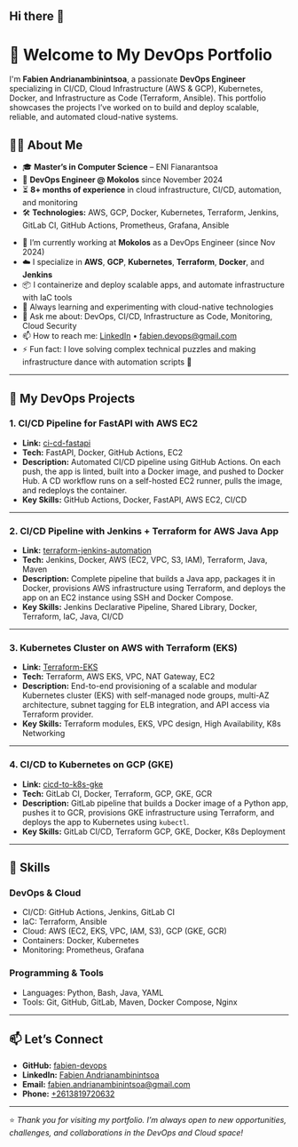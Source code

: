 ## Hi there 👋

<!--
**fabien-devops/fabien-devops** is a ✨ _special_ ✨ repository because its `README.md` (this file) appears on your GitHub profile.

Here are some ideas to get you started:

- 🔭 I’m currently working on ...
- 🌱 I’m currently learning ...
- 👯 I’m looking to collaborate on ...
- 🤔 I’m looking for help with ...
- 💬 Ask me about ...
- 📫 How to reach me: ...
- 😄 Pronouns: ...
- ⚡ Fun fact: ...
-->
# 👋 Welcome to My DevOps Portfolio

I'm **Fabien Andrianambinintsoa**, a passionate **DevOps Engineer** specializing in CI/CD, Cloud Infrastructure (AWS & GCP), Kubernetes, Docker, and Infrastructure as Code (Terraform, Ansible). This portfolio showcases the projects I’ve worked on to build and deploy scalable, reliable, and automated cloud-native systems.

## 👨‍💻 About Me

* 🎓 **Master’s in Computer Science** – ENI Fianarantsoa
* 💼 **DevOps Engineer @ Mokolos** since November 2024
* ⏳ **8+ months of experience** in cloud infrastructure, CI/CD, automation, and monitoring
* 🛠️ **Technologies:** AWS, GCP, Docker, Kubernetes, Terraform, Jenkins, GitLab CI, GitHub Actions, Prometheus, Grafana, Ansible

- 🔭 I’m currently working at **Mokolos** as a DevOps Engineer (since Nov 2024)
- ☁️ I specialize in **AWS**, **GCP**, **Kubernetes**, **Terraform**, **Docker**, and **Jenkins**
- 📦 I containerize and deploy scalable apps, and automate infrastructure with IaC tools
- 🌱 Always learning and experimenting with cloud-native technologies
- 💬 Ask me about: DevOps, CI/CD, Infrastructure as Code, Monitoring, Cloud Security
- 📫 How to reach me: [LinkedIn](https://www.linkedin.com/in/fabien-andrianambinintsoa/) • fabien.devops@gmail.com
- ⚡ Fun fact: I love solving complex technical puzzles and making infrastructure dance with automation scripts 🎯

---

## 🚀 My DevOps Projects

### 1. CI/CD Pipeline for FastAPI with AWS EC2

* **Link:** [ci-cd-fastapi](https://github.com/fabien-devops/ci-cd-fastapi)
* **Tech:** FastAPI, Docker, GitHub Actions, EC2
* **Description:** Automated CI/CD pipeline using GitHub Actions. On each push, the app is linted, built into a Docker image, and pushed to Docker Hub. A CD workflow runs on a self-hosted EC2 runner, pulls the image, and redeploys the container.
* **Key Skills:** GitHub Actions, Docker, FastAPI, AWS EC2, CI/CD

---

### 2. CI/CD Pipeline with Jenkins + Terraform for AWS Java App

* **Link:** [terraform-jenkins-automation](https://github.com/fabien-devops/terraform-jenkins-automation)
* **Tech:** Jenkins, Docker, AWS (EC2, VPC, S3, IAM), Terraform, Java, Maven
* **Description:** Complete pipeline that builds a Java app, packages it in Docker, provisions AWS infrastructure using Terraform, and deploys the app on an EC2 instance using SSH and Docker Compose.
* **Key Skills:** Jenkins Declarative Pipeline, Shared Library, Docker, Terraform, IaC, Java, CI/CD

---

### 3. Kubernetes Cluster on AWS with Terraform (EKS)

* **Link:** [Terraform-EKS](https://github.com/fabien-devops/Terraform-eks)
* **Tech:** Terraform, AWS EKS, VPC, NAT Gateway, EC2
* **Description:** End-to-end provisioning of a scalable and modular Kubernetes cluster (EKS) with self-managed node groups, multi-AZ architecture, subnet tagging for ELB integration, and API access via Terraform provider.
* **Key Skills:** Terraform modules, EKS, VPC design, High Availability, K8s Networking

---

### 4. CI/CD to Kubernetes on GCP (GKE)

* **Link:** [cicd-to-k8s-gke](https://github.com/fabien-devops/cicd-to-k8s-gke)
* **Tech:** GitLab CI, Docker, Terraform, GCP, GKE, GCR
* **Description:** GitLab pipeline that builds a Docker image of a Python app, pushes it to GCR, provisions GKE infrastructure using Terraform, and deploys the app to Kubernetes using `kubectl`.
* **Key Skills:** GitLab CI/CD, Terraform GCP, GKE, Docker, K8s Deployment

---

## 🧠 Skills

### DevOps & Cloud

* CI/CD: GitHub Actions, Jenkins, GitLab CI
* IaC: Terraform, Ansible
* Cloud: AWS (EC2, EKS, VPC, IAM, S3), GCP (GKE, GCR)
* Containers: Docker, Kubernetes
* Monitoring: Prometheus, Grafana

### Programming & Tools

* Languages: Python, Bash, Java, YAML
* Tools: Git, GitHub, GitLab, Maven, Docker Compose, Nginx

---

## 📫 Let’s Connect

* **GitHub:** [fabien-devops](https://github.com/fabien-devops)
* **LinkedIn:** [Fabien Andrianambinintsoa](https://www.linkedin.com/in/fabien-andrianambinintsoa)
* **Email:** [fabien.andrianambinintsoa@gmail.com](mailto:fabien.andrianambinintsoa@gmail.com)
* **Phone:** [+2613819720632](tel:+2613819720632)

---

⭐ *Thank you for visiting my portfolio. I’m always open to new opportunities, challenges, and collaborations in the DevOps and Cloud space!*
